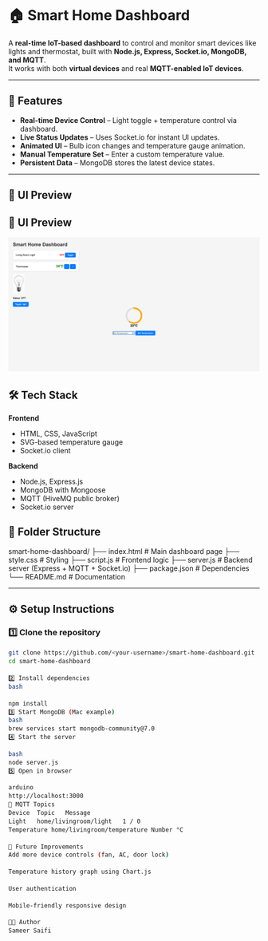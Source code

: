 # 🏠 Smart Home Dashboard

A **real-time IoT-based dashboard** to control and monitor smart devices like lights and thermostat, built with **Node.js, Express, Socket.io, MongoDB, and MQTT**.  
It works with both **virtual devices** and real **MQTT-enabled IoT devices**.

---

## 🚀 Features

- **Real-time Device Control** – Light toggle + temperature control via dashboard.
- **Live Status Updates** – Uses Socket.io for instant UI updates.
- **Animated UI** – Bulb icon changes and temperature gauge animation.
- **Manual Temperature Set** – Enter a custom temperature value.
- **Persistent Data** – MongoDB stores the latest device states.

---

## 📸 UI Preview

## 📸 UI Preview

![Dashboard Screenshot](Screenshot.png)

## 🛠️ Tech Stack

**Frontend**

- HTML, CSS, JavaScript
- SVG-based temperature gauge
- Socket.io client

**Backend**

- Node.js, Express.js
- MongoDB with Mongoose
- MQTT (HiveMQ public broker)
- Socket.io server

## 📂 Folder Structure

smart-home-dashboard/
├── index.html # Main dashboard page
├── style.css # Styling
├── script.js # Frontend logic
├── server.js # Backend server (Express + MQTT + Socket.io)
├── package.json # Dependencies
└── README.md # Documentation

---

## ⚙️ Setup Instructions

### 1️⃣ Clone the repository

```bash
git clone https://github.com/<your-username>/smart-home-dashboard.git
cd smart-home-dashboard

2️⃣ Install dependencies
bash

npm install
3️⃣ Start MongoDB (Mac example)
bash
brew services start mongodb-community@7.0
4️⃣ Start the server

bash
node server.js
5️⃣ Open in browser

arduino
http://localhost:3000
📡 MQTT Topics
Device	Topic	Message
Light	home/livingroom/light	1 / 0
Temperature	home/livingroom/temperature	Number °C

🔮 Future Improvements
Add more device controls (fan, AC, door lock)

Temperature history graph using Chart.js

User authentication

Mobile-friendly responsive design

👨‍💻 Author
Sameer Saifi
```
